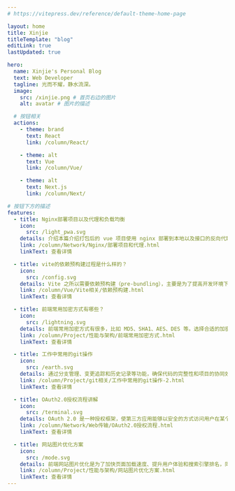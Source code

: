 ```yaml
---
# https://vitepress.dev/reference/default-theme-home-page

layout: home
title: Xinjie
titleTemplate: "blog"
editLink: true
lastUpdated: true

hero:
  name: Xinjie's Personal Blog
  text: Web Developer
  tagline: 光而不耀，静水流深。
  image:
    src: /xinjie.png # 首页右边的图片
    alt: avatar # 图片的描述

  # 按钮相关
  actions:
    - theme: brand
      text: React
      link: /column/React/

    - theme: alt
      text: Vue
      link: /column/Vue/

    - theme: alt
      text: Next.js
      link: /column/Next/

# 按钮下方的描述
features:
  - title: Nginx部署项目以及代理和负载均衡
    icon:
      src: /light_pwa.svg
    details: 介绍本篇介绍打包后的 vue 项目使用 nginx 部署到本地以及接口的反向代理和负载均衡。
    link: /column/Network/Nginx/部署项目和代理.html
    linkText: 查看详情

  - title: vite的依赖预构建过程是什么样的？
    icon:
      src: /config.svg
    details: Vite 之所以需要依赖预构建（pre-bundling），主要是为了提高开发环境下的启动速度和热更新性能，提升开发体验，解决模块之间的兼容性问题。
    link: /column/Vue/Vite相关/依赖预构建.html
    linkText: 查看详情

  - title: 前端常用加密方式有哪些？
    icon:
      src: /lightning.svg
    details: 前端常用加密方式有很多，比如 MD5、SHA1、AES、DES 等。选择合适的加密方式可以提高数据的安全性和完整性，保障用户隐私和数据的安全性。
    link: /column/Project/性能与架构/前端常用加密方式.html
    linkText: 查看详情

  - title: 工作中常用的git操作
    icon:
      src: /earth.svg
    details: 通过分支管理、变更追踪和历史记录等功能，确保代码的完整性和项目的协同效率，同时还支持错误回滚和代码审查。
    link: /column/Project/git相关/工作中常用的git操作-2.html
    linkText: 查看详情

  - title: OAuth2.0授权流程讲解
    icon:
      src: /terminal.svg
    details: OAuth 2.0 是一种授权框架，使第三方应用能够以安全的方式访问用户在某个服务提供商处的资源，无需将用户的信息直接暴露给第三方应用。
    link: /column/Network/Web传输/OAuth2.0授权流程.html
    linkText: 查看详情

  - title: 网站图片优化方案
    icon:
      src: /mode.svg
    details: 前端网站图片优化是为了加快页面加载速度、提升用户体验和搜索引擎排名，同时节省带宽和存储成本。
    link: /column/Project/性能与架构/网站图片优化方案.html
    linkText: 查看详情
---
```


<style>
/* 先隐藏小图标 */
.box .VPImage{
  display: none;
}
</style>

<script setup>
import { NAV_DATA } from './utils/homenav-data.ts'
</script>

<!-- 首页hero文字下划线 -->
<HomeUnderline />

<!-- 碎纸屑组件 -->
<Confetti />

<!-- 统计组件 -->
<DataPanel />

<!-- 首页站点导航 -->
<MNavLinks v-for="{title, items} in NAV_DATA" :title="title" :items="items"/>

<!-- 回到顶部组件 -->
<BackToTop />
